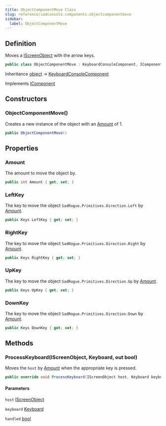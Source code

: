 ```yaml
---
title: ObjectComponentMove Class
slug: reference/sadconsole.components.objectcomponentmove
sidebar:
  label: ObjectComponentMove
---
```

## Definition

Moves a [IScreenObject](../sadconsole.iscreenobject/) with the arrow keys.

```csharp title="C#"
public class ObjectComponentMove : KeyboardConsoleComponent, IComponent
```

Inheritance [object](https://learn.microsoft.com/dotnet/api/system.object/) → [KeyboardConsoleComponent](../sadconsole.components.keyboardconsolecomponent/)

Implements [IComponent](../sadconsole.components.icomponent/)

## Constructors

### ObjectComponentMove()

Creates a new instance of the object with an [Amount](../sadconsole.components.objectcomponentmove/#amount/) of 1.

```csharp title="C#"
public ObjectComponentMove()
```


## Properties

### Amount

The amount to move the object by.

```csharp title="C#"
public int Amount { get; set; }
```

### LeftKey

The key to move the object `SadRogue.Primitives.Direction.Left` by [Amount](../sadconsole.components.objectcomponentmove/#amount/).

```csharp title="C#"
public Keys LeftKey { get; set; }
```

### RightKey

The key to move the object `SadRogue.Primitives.Direction.Right` by [Amount](../sadconsole.components.objectcomponentmove/#amount/).

```csharp title="C#"
public Keys RightKey { get; set; }
```

### UpKey

The key to move the object `SadRogue.Primitives.Direction.Up` by [Amount](../sadconsole.components.objectcomponentmove/#amount/).

```csharp title="C#"
public Keys UpKey { get; set; }
```

### DownKey

The key to move the object `SadRogue.Primitives.Direction.Down` by [Amount](../sadconsole.components.objectcomponentmove/#amount/).

```csharp title="C#"
public Keys DownKey { get; set; }
```

## Methods

### ProcessKeyboard(IScreenObject, Keyboard, out bool)

Moves the `host` by [Amount](../sadconsole.components.objectcomponentmove/#amount/) when the appropriate key is pressed.

```csharp title="C#"
public override void ProcessKeyboard(IScreenObject host, Keyboard keyboard, out bool handled)
```

#### Parameters

`host` [IScreenObject](../sadconsole.iscreenobject/)  

`keyboard` [Keyboard](../sadconsole.input.keyboard/)  

`handled` [bool](https://learn.microsoft.com/dotnet/api/system.boolean/)